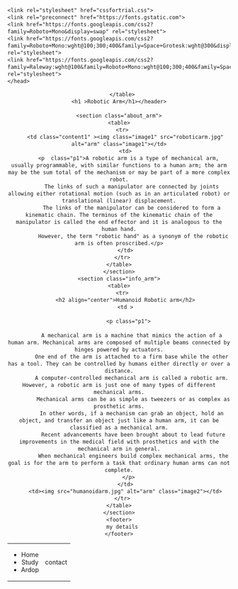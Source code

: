 <!DOCTYPE html>
<html lang="en" dir="ltr">
  <head>
    <meta charset="utf-8">
    <title>robotics</title>

    <link rel="stylesheet" href="cssfortrial.css">
    <link rel="preconnect" href="https://fonts.gstatic.com">
    <link href="https://fonts.googleapis.com/css2?family=Roboto+Mono&display=swap" rel="stylesheet">
    <link href="https://fonts.googleapis.com/css2?family=Roboto+Mono:wght@100;300;400&family=Space+Grotesk:wght@300&display=swap" rel="stylesheet">
    <link href="https://fonts.googleapis.com/css2?family=Raleway:wght@100&family=Roboto+Mono:wght@100;300;400&family=Space+Grotesk:wght@300&display=swap" rel="stylesheet">
    </head>
  <body>
    <header>
      <table >
        <tr>
          <td >
            <nav class="check2">
            <ul>
              <li class="nav_elements"><a href="trial.html" style="text-decoration:none">Home</a></li>
              <li class="nav_elements"><a href="Study.html" style="text-decoration:none">Study</a></li>
              <li class="nav_elements"><a href="https://ardop.github.io/index.html" style="text-decoration:none">Ardop</a></li>
            </ul>
          </nav></td>
          <td  class="check" align="right"><a href="contact.html" style="text-decoration:none">contact</a></td>
        </tr>

      </table>
    <h1 >Robotic Arm</h1></header>

    <section class="about_arm">
    <table>
      <tr>
        <td class="content1" ><img class="image1" src="roboticarm.jpg" alt="arm" class="image1"></td>
        <td>
          <p  class="p1">A robotic arm is a type of mechanical arm, usually programmable, with similar functions to a human arm; the arm may be the sum total of the mechanism or may be part of a more complex robot.
            The links of such a manipulator are connected by joints allowing either rotational motion (such as in an articulated robot) or translational (linear) displacement.
            The links of the manipulator can be considered to form a kinematic chain. The terminus of the kinematic chain of the manipulator is called the end effector and it is analogous to the human hand.
             However, the term "robotic hand" as a synonym of the robotic arm is often proscribed.</p>
        </td>
      </tr>
    </table>
    </section>
    <section class="info_arm">
    <table>
      <tr>
        <h2 align="center">Humanoid Robotic arm</h2>
        <td >

          <p class="p1">

            A mechanical arm is a machine that mimics the action of a human arm. Mechanical arms are composed of multiple beams connected by hinges powered by actuators.
            One end of the arm is attached to a firm base while the other has a tool. They can be controlled by humans either directly or over a distance.
            A computer-controlled mechanical arm is called a robotic arm. However, a robotic arm is just one of many types of different mechanical arms.
             Mechanical arms can be as simple as tweezers or as complex as prosthetic arms.
            In other words, if a mechanism can grab an object, hold an object, and transfer an object just like a human arm, it can be classified as a mechanical arm.
             Recent advancements have been brought about to lead future improvements in the medical field with prosthetics and with the mechanical arm in general.
             When mechanical engineers build complex mechanical arms, the goal is for the arm to perform a task that ordinary human arms can not complete.
          </p>
        </td>
        <td><img src="humanoidarm.jpg" alt="arm" class="image2"></td>
      </tr>
    </table>
    </section>
    <footer>
      my details
    </footer>
  </body>
</html>
